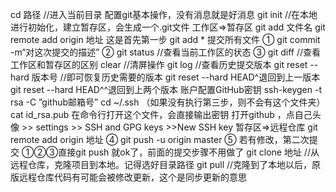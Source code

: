 cd 路径		//进入当前目录
配置git基本操作，没有消息就是好消息
git init		//在本地进行初始化，建立暂存区，会生成一个.git文件
工作区=>暂存区
git add 文件名
git remote add origin 地址		这是首先第一步
git add * 提交所有文件	①
git commit -m“对这次提交的描述”		②
git status		//查看当前工作区的状态		③
git diff		//查看工作区和暂存区的区别
clear			//清屏操作
git log		//查看历史提交版本
git reset --hard 版本号	//即可恢复历史需要的版本
git reset --hard HEAD^退回到上一版本
git reset --hard HEAD^^退回到上两个版本
账户配置GitHub密钥
ssh-keygen -t rsa -C ”github邮箱号”
cd ~/.ssh   （如果没有执行第三步，则不会有这个文件夹）
cat id_rsa.pub     在命令行打开这个文件，会直接输出密钥
打开github   ，点自己头像 >> settings >> SSH and GPG keys >>New SSH key
暂存区=>远程仓库
git remote add origin 地址		④
git push -u origin master			⑤
若有修改，第二次提交
①②③直接git push 就ok了，前面的提交步骤不用做了
git clone	地址	//从远程仓库，克隆项目到本地。记得选好目录路径
git pull			//克隆到了本地以后，原版远程仓库代码有可能会被修改更新，这个是同步更新的意思
